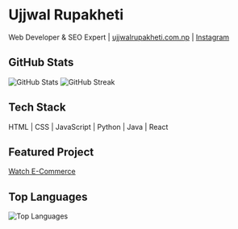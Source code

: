 # Ujjwal Rupakheti

Web Developer & SEO Expert | [ujjwalrupakheti.com.np](https://ujjwalrupakheti.com.np) | [Instagram](https://www.instagram.com/mr.uzaldahal/)

## GitHub Stats

![GitHub Stats](https://github-readme-stats.vercel.app/api?username=Ujjwal-Gits&show_icons=true&theme=tokyonight&hide_border=true)
![GitHub Streak](https://github-readme-streak-stats.herokuapp.com/?user=Ujjwal-Gits&theme=tokyonight&hide_border=true)

## Tech Stack

HTML | CSS | JavaScript | Python | Java | React

## Featured Project

[Watch E-Commerce](https://github.com/Ujjwal-Gits/watch-Ecommerce)

## Top Languages

![Top Languages](https://github-readme-stats.vercel.app/api/top-langs/?username=Ujjwal-Gits&layout=compact&theme=tokyonight&hide_border=true)
